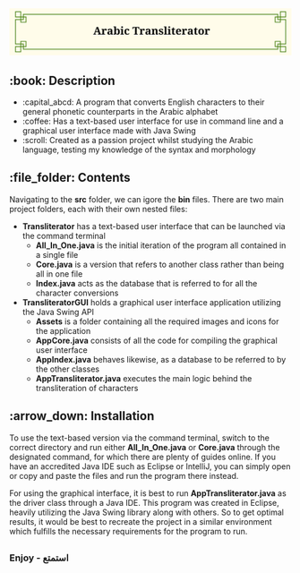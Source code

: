 <!DOCTYPE html>
<html>
<head>
  <meta charset="UTF-8">
</head>
<body>
  <img src="https://github.com/AK-147/Transliterator/blob/main/TransliteratorGUI/assets/banner.png?raw=true" alt="Banner"/>
  
  <h2>:book: Description</h2>
  <ul>
    <li>:capital_abcd: A program that converts English characters to their general phonetic counterparts in the Arabic alphabet</li>
    <li>:coffee: Has a text-based user interface for use in command line and a graphical user interface made with Java Swing</li>
    <li>:scroll: Created as a passion project whilst studying the Arabic language, testing my knowledge of the syntax and morphology</li>
  </ul>

  <h2>:file_folder: Contents</h2>
  <p>
    Navigating to the <strong>src</strong> folder, we can igore the <strong>bin</strong> files.
    There are two main project folders, each with their own nested files:
  </p>
  <ul>
    <li><strong>Transliterator</strong> has a text-based user interface that can be launched via the command terminal
      <ul>
        <li><strong>All_In_One.java</strong> is the initial iteration of the program all contained in a single file</li>
        <li><strong>Core.java</strong> is a version that refers to another class rather than being all in one file</li>
        <li><strong>Index.java</strong> acts as the database that is referred to for all the character conversions</li>
      </ul>
    </li>
    <li><strong>TransliteratorGUI</strong> holds a graphical user interface application utilizing the Java Swing API
      <ul>
        <li><strong>Assets</strong> is a folder containing all the required images and icons for the application</li>
        <li><strong>AppCore.java</strong> consists of all the code for compiling the graphical user interface</li>
        <li><strong>AppIndex.java</strong> behaves likewise, as a database to be referred to by the other classes</li>
        <li><strong>AppTransliterator.java</strong> executes the main logic behind the transliteration of characters</li>
      </ul>
    </li>
  </ul>

  <h2>:arrow_down: Installation</h2>
  <p>
    To use the text-based version via the command terminal, switch to the correct directory and run either <strong>All_In_One.java</strong> or <strong>Core.java</strong> through the designated command, for which there are plenty of guides online.
    If you have an accredited Java IDE such as Eclipse or IntelliJ, you can simply open or copy and paste the files and run the program there instead.
  </p>
  <p>
    For using the graphical interface, it is best to run <strong>AppTransliterator.java</strong> as the driver class through a Java IDE.
    This program was created in Eclipse, heavily utilizing the Java Swing library along with others. So to get optimal results, it would be best to recreate the project in a similar environment which fulfills the necessary requirements for the program to run.
  </p>
  <h2></h2>
  <h3>Enjoy - استمتع</h3>
</body>
</html>
